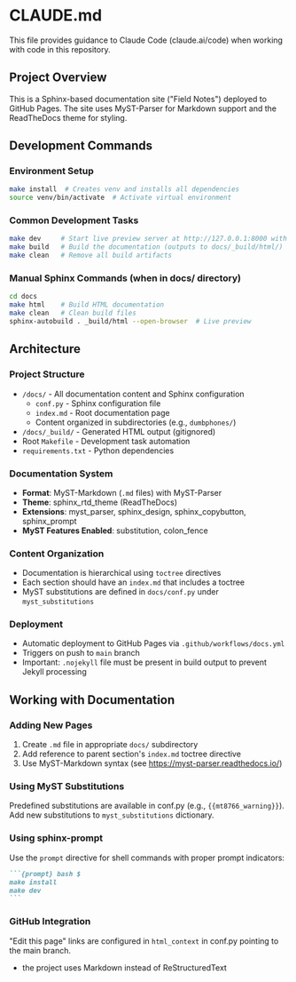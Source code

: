 # CLAUDE.md

This file provides guidance to Claude Code (claude.ai/code) when working with code in this repository.

## Project Overview

This is a Sphinx-based documentation site ("Field Notes") deployed to GitHub Pages. The site uses MyST-Parser for Markdown support and the ReadTheDocs theme for styling.

## Development Commands

### Environment Setup
```bash
make install  # Creates venv and installs all dependencies
source venv/bin/activate  # Activate virtual environment
```

### Common Development Tasks
```bash
make dev     # Start live preview server at http://127.0.0.1:8000 with auto-reload
make build   # Build the documentation (outputs to docs/_build/html/)
make clean   # Remove all build artifacts
```

### Manual Sphinx Commands (when in docs/ directory)
```bash
cd docs
make html    # Build HTML documentation
make clean   # Clean build files
sphinx-autobuild . _build/html --open-browser  # Live preview
```

## Architecture

### Project Structure
- `/docs/` - All documentation content and Sphinx configuration
  - `conf.py` - Sphinx configuration file
  - `index.md` - Root documentation page
  - Content organized in subdirectories (e.g., `dumbphones/`)
- `/docs/_build/` - Generated HTML output (gitignored)
- Root `Makefile` - Development task automation
- `requirements.txt` - Python dependencies

### Documentation System
- **Format**: MyST-Markdown (`.md` files) with MyST-Parser
- **Theme**: sphinx_rtd_theme (ReadTheDocs)
- **Extensions**: myst_parser, sphinx_design, sphinx_copybutton, sphinx_prompt
- **MyST Features Enabled**: substitution, colon_fence

### Content Organization
- Documentation is hierarchical using `toctree` directives
- Each section should have an `index.md` that includes a toctree
- MyST substitutions are defined in `docs/conf.py` under `myst_substitutions`

### Deployment
- Automatic deployment to GitHub Pages via `.github/workflows/docs.yml`
- Triggers on push to `main` branch
- Important: `.nojekyll` file must be present in build output to prevent Jekyll processing

## Working with Documentation

### Adding New Pages
1. Create `.md` file in appropriate `docs/` subdirectory
2. Add reference to parent section's `index.md` toctree directive
3. Use MyST-Markdown syntax (see https://myst-parser.readthedocs.io/)

### Using MyST Substitutions
Predefined substitutions are available in conf.py (e.g., `{{mt8766_warning}}`). Add new substitutions to `myst_substitutions` dictionary.

### Using sphinx-prompt
Use the `prompt` directive for shell commands with proper prompt indicators:
````markdown
```{prompt} bash $
make install
make dev
```
````

### GitHub Integration
"Edit this page" links are configured in `html_context` in conf.py pointing to the main branch.
- the project uses Markdown instead of ReStructuredText